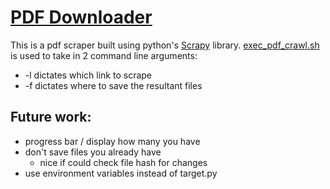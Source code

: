 # [PDF Downloader](https://github.com/karatekid/pdf-downloader)

This is a pdf scraper built using python's
[Scrapy](http://scrapy.org/) library.
[exec_pdf_crawl.sh](exec_pdf_crawl.sh) is used to take in 2 command
line arguments:
* -l dictates which link to scrape
* -f dictates where to save the resultant files

## Future work:
* progress bar / display how many you have
* don't save files you already have
  * nice if could check file hash for changes
* use environment variables instead of target.py
